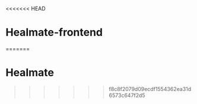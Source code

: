<<<<<<< HEAD
# Healmate-frontend
=======
# Healmate
>>>>>>> f8c8f2079d09ecdf1554362ea31d6573c647f2d5

